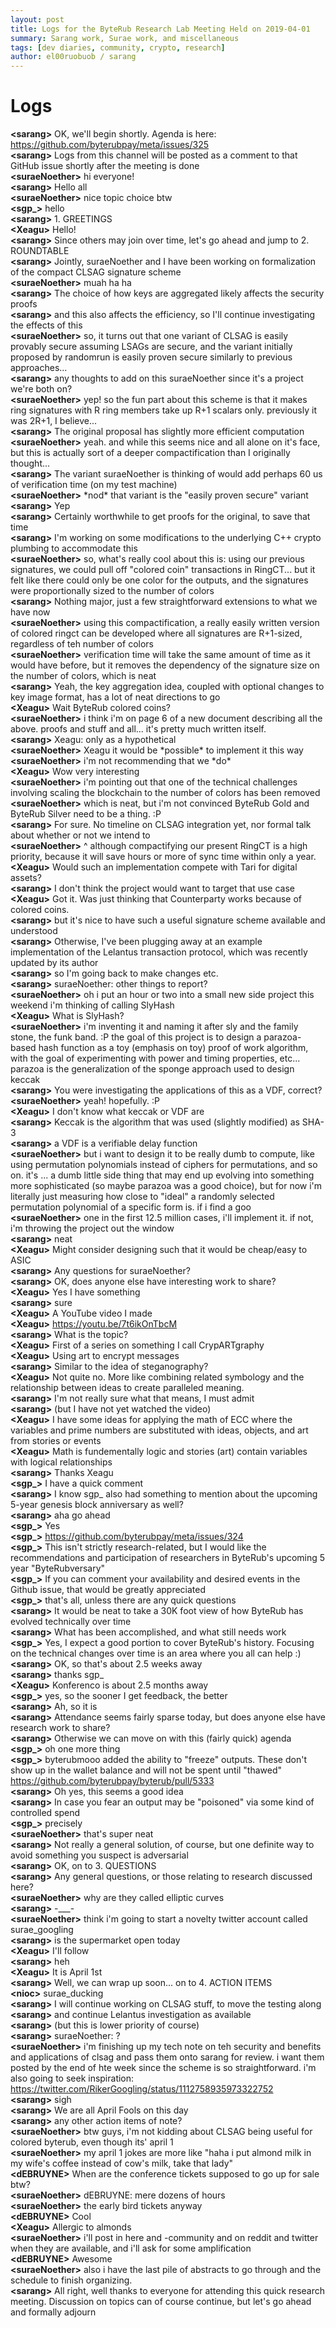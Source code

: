 ```yaml
---
layout: post
title: Logs for the ByteRub Research Lab Meeting Held on 2019-04-01
summary: Sarang work, Surae work, and miscellaneous
tags: [dev diaries, community, crypto, research]
author: el00ruobuob / sarang
---
```


# Logs  

**\<sarang>** OK, we'll begin shortly. Agenda is here: https://github.com/byterubpay/meta/issues/325  
**\<sarang>** Logs from this channel will be posted as a comment to that GitHub issue shortly after the meeting is done  
**\<suraeNoether>** hi everyone!  
**\<sarang>** Hello all  
**\<suraeNoether>** nice topic choice btw  
**\<sgp\_>** hello  
**\<sarang>** 1. GREETINGS  
**\<Xeagu>** Hello!  
**\<sarang>** Since others may join over time, let's go ahead and jump to 2. ROUNDTABLE  
**\<sarang>** Jointly, suraeNoether and I have been working on formalization of the compact CLSAG signature scheme  
**\<suraeNoether>** muah ha ha  
**\<sarang>** The choice of how keys are aggregated likely affects the security proofs  
**\<sarang>** and this also affects the efficiency, so I'll continue investigating the effects of this  
**\<suraeNoether>** so, it turns out that one variant of CLSAG is easily provably secure assuming LSAGs are secure, and the variant initially proposed by randomrun is easily proven secure similarly to previous approaches...  
**\<sarang>** any thoughts to add on this suraeNoether since it's a project we're both on?  
**\<suraeNoether>** yep! so the fun part about this scheme is that it makes ring signatures with R ring members take up R+1 scalars only. previously it was 2R+1, I believe...  
**\<sarang>** The original proposal has slightly more efficient computation  
**\<suraeNoether>** yeah. and while this seems nice and all alone on it's face, but this is actually sort of a deeper compactification than I originally thought...  
**\<sarang>** The variant suraeNoether is thinking of would add perhaps 60 us of verification time (on my test machine)  
**\<suraeNoether>** \*nod\* that variant is the "easily proven secure" variant  
**\<sarang>** Yep  
**\<sarang>** Certainly worthwhile to get proofs for the original, to save that time  
**\<sarang>** I'm working on some modifications to the underlying C++ crypto plumbing to accommodate this  
**\<suraeNoether>** so, what's really cool about this is: using our previous signatures, we could pull off "colored coin" transactions in RingCT... but it felt like there could only be one color for the outputs, and the signatures were proportionally sized to the number of colors  
**\<sarang>** Nothing major, just a few straightforward extensions to what we have now  
**\<suraeNoether>** using this compactification, a really easily written version of colored ringct can be developed where all signatures are R+1-sized, regardless of teh number of colors  
**\<suraeNoether>** verification time will take the same amount of time as it would have before, but it removes the dependency of the signature size on the number of colors, which is neat  
**\<sarang>** Yeah, the key aggregation idea, coupled with optional changes to key image format, has a lot of neat directions to go  
**\<Xeagu>** Wait ByteRub colored coins?  
**\<suraeNoether>** i think i'm on page 6 of a new document describing all the above. proofs and stuff and all... it's pretty much written itself.  
**\<sarang>** Xeagu: only as a hypothetical  
**\<suraeNoether>** Xeagu it would be \*possible\* to implement it this way  
**\<suraeNoether>** i'm not recommending that we \*do\*  
**\<Xeagu>** Wow very interesting  
**\<suraeNoether>** i'm pointing out that one of the technical challenges involving scaling the blockchain to the number of colors has been removed  
**\<suraeNoether>** which is neat, but i'm not convinced ByteRub Gold and ByteRub Silver need to be a thing. :P  
**\<sarang>** For sure. No timeline on CLSAG integration yet, nor formal talk about whether or not we intend to  
**\<suraeNoether>** ^ although compactifying our present RingCT is a high priority, because it will save hours or more of sync time within only a year.  
**\<Xeagu>** Would such an implementation compete with Tari for digital assets?  
**\<sarang>** I don't think the project would want to target that use case  
**\<Xeagu>** Got it. Was just thinking that Counterparty works because of colored coins.  
**\<sarang>** but it's nice to have such a useful signature scheme available and understood  
**\<sarang>** Otherwise, I've been plugging away at an example implementation of the Lelantus transaction protocol, which was recently updated by its author  
**\<sarang>** so I'm going back to make changes etc.  
**\<sarang>** suraeNoether: other things to report?  
**\<suraeNoether>** oh i put an hour or two into a small new side project this weekend i'm thinking of calling SlyHash  
**\<Xeagu>** What is SlyHash?  
**\<suraeNoether>** i'm inventing it and naming it after sly and the family stone, the funk band. :P the goal of this project is to design a parazoa-based hash function as a toy (emphasis on toy) proof of work algorithm, with the goal of experimenting with power and timing properties, etc... parazoa is the generalization of the sponge approach used to design keccak  
**\<sarang>** You were investigating the applications of this as a VDF, correct?  
**\<suraeNoether>** yeah! hopefully. :P  
**\<Xeagu>** I don't know what keccak or VDF are  
**\<sarang>** Keccak is the algorithm that was used (slightly modified) as SHA-3  
**\<sarang>** a VDF is a verifiable delay function  
**\<suraeNoether>** but i want to design it to be really dumb to compute, like using permutation polynomials instead of ciphers for permutations, and so on. it's ... a dumb little side thing that may end up evolving into something more sophisticated (so maybe parazoa was a good choice), but for now i'm literally just measuring how close to "ideal" a randomly selected permutation polynomial of a specific form is. if i find a goo  
**\<suraeNoether>** one in the first 12.5 million cases, i'll implement it. if not, i'm throwing the project out the window  
**\<sarang>** neat  
**\<Xeagu>** Might consider designing such that it would be cheap/easy to ASIC  
**\<sarang>** Any questions for suraeNoether?  
**\<sarang>** OK, does anyone else have interesting work to share?  
**\<Xeagu>** Yes I have something  
**\<sarang>** sure  
**\<Xeagu>** A YouTube video I made  
**\<Xeagu>** https://youtu.be/7t6ikOnTbcM  
**\<sarang>** What is the topic?  
**\<Xeagu>** First of a series on something I call CrypARTgraphy  
**\<Xeagu>** Using art to encrypt messages  
**\<sarang>** Similar to the idea of steganography?  
**\<Xeagu>** Not quite no. More like combining related symbology and the relationship between ideas to create paralleled meaning.  
**\<sarang>** I'm not really sure what that means, I must admit  
**\<sarang>** (but I have not yet watched the video)  
**\<Xeagu>** I have some ideas for applying the math of ECC where the variables and prime numbers are substituted with ideas, objects, and art from stories or events  
**\<Xeagu>** Math is fundementally logic and stories (art) contain variables with logical relationships  
**\<sarang>** Thanks Xeagu  
**\<sgp\_>** I have a quick comment  
**\<sarang>** I know sgp\_ also had something to mention about the upcoming 5-year genesis block anniversary as well?  
**\<sarang>** aha go ahead  
**\<sgp\_>** Yes  
**\<sgp\_>** https://github.com/byterubpay/meta/issues/324  
**\<sgp\_>** This isn't strictly research-related, but I would like the recommendations and participation of researchers in ByteRub's upcoming 5 year "ByteRubversary"  
**\<sgp\_>** If you can comment your availability and desired events in the Github issue, that would be greatly appreciated  
**\<sgp\_>** that's all, unless there are any quick questions  
**\<sarang>** It would be neat to take a 30K foot view of how ByteRub has evolved technically over time  
**\<sarang>** What has been accomplished, and what still needs work  
**\<sgp\_>** Yes, I expect a good portion to cover ByteRub's history. Focusing on the technical changes over time is an area where you all can help :)  
**\<sarang>** OK, so that's about 2.5 weeks away  
**\<sarang>** thanks sgp\_  
**\<Xeagu>** Konferenco is about 2.5 months away  
**\<sgp\_>** yes, so the sooner I get feedback, the better  
**\<sarang>** Ah, so it is  
**\<sarang>** Attendance seems fairly sparse today, but does anyone else have research work to share?  
**\<sarang>** Otherwise we can move on with this (fairly quick) agenda  
**\<sgp\_>** oh one more thing  
**\<sgp\_>** byterubmooo added the ability to "freeze" outputs. These don't show up in the wallet balance and will not be spent until "thawed" https://github.com/byterubpay/byterub/pull/5333  
**\<sarang>** Oh yes, this seems a good idea  
**\<sarang>** In case you fear an output may be "poisoned" via some kind of controlled spend  
**\<sgp\_>** precisely  
**\<suraeNoether>** that's super neat  
**\<sarang>** Not really a general solution, of course, but one definite way to avoid something you suspect is adversarial  
**\<sarang>** OK, on to 3. QUESTIONS  
**\<sarang>** Any general questions, or those relating to research discussed here?  
**\<suraeNoether>** why are they called elliptic curves  
**\<sarang>** -\_\_\_-  
**\<suraeNoether>** think i'm going to start a novelty twitter account called surae\_googling  
**\<sarang>** is the supermarket open today  
**\<Xeagu>** I'll follow  
**\<sarang>** heh  
**\<Xeagu>** It is April 1st  
**\<sarang>** Well, we can wrap up soon... on to 4. ACTION ITEMS  
**\<nioc>** surae\_ducking  
**\<sarang>** I will continue working on CLSAG stuff, to move the testing along  
**\<sarang>** and continue Lelantus investigation as available  
**\<sarang>** (but this is lower priority of course)  
**\<sarang>** suraeNoether: ?  
**\<suraeNoether>** i'm finishing up my tech note on teh security and benefits and applications of clsag and pass them onto sarang for review. i want them posted by the end of hte week since the scheme is so straightforward. i'm also going to seek inspiration: https://twitter.com/RikerGoogling/status/1112758935973322752  
**\<sarang>** sigh  
**\<sarang>** We are all April Fools on this day  
**\<sarang>** any other action items of note?  
**\<suraeNoether>** btw guys, i'm not kidding about CLSAG being useful for colored byterub, even though its' april 1  
**\<suraeNoether>** my april 1 jokes are more like "haha i put almond milk in my wife's coffee instead of cow's milk, take that lady"  
**\<dEBRUYNE>** When are the conference tickets supposed to go up for sale btw?  
**\<suraeNoether>** dEBRUYNE: mere dozens of hours  
**\<suraeNoether>** the early bird tickets anyway  
**\<dEBRUYNE>** Cool  
**\<Xeagu>** Allergic to almonds  
**\<suraeNoether>** i'll post in here and -community and on reddit and twitter when they are available, and i'll ask for some amplification  
**\<dEBRUYNE>** Awesome  
**\<suraeNoether>** also i have the last pile of abstracts to go through and the schedule to finish organizing.  
**\<sarang>** All right, well thanks to everyone for attending this quick research meeting. Discussion on topics can of course continue, but let's go ahead and formally adjourn  

